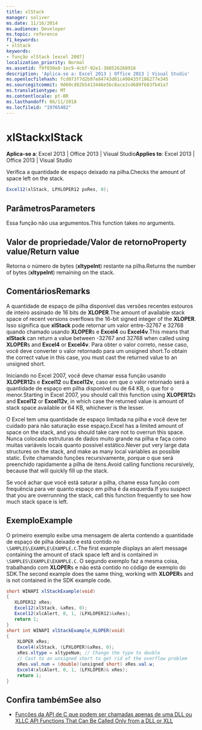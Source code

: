 ```yaml
---
title: xlStack
manager: soliver
ms.date: 11/16/2014
ms.audience: Developer
ms.topic: reference
f1_keywords:
- xlStack
keywords:
- função xlStack [excel 2007]
localization_priority: Normal
ms.assetid: f9f030e8-1ec9-4cbf-92e1-360526260916
description: 'Aplica-se a: Excel 2013 | Office 2013 | Visual Studio'
ms.openlocfilehash: fcd073f7d2b97e84743d01c498435f186277e345
ms.sourcegitcommit: 9d60cd82b5413446e5bc8ace2cd689f683fb41a7
ms.translationtype: MT
ms.contentlocale: pt-BR
ms.lasthandoff: 06/11/2018
ms.locfileid: "19765482"
---
```

# <a name="xlstack"></a><span data-ttu-id="aba92-104">xlStack</span><span class="sxs-lookup"><span data-stu-id="aba92-104">xlStack</span></span>

<span data-ttu-id="aba92-105">**Aplica-se a**: Excel 2013 | Office 2013 | Visual Studio</span><span class="sxs-lookup"><span data-stu-id="aba92-105">**Applies to**: Excel 2013 | Office 2013 | Visual Studio</span></span> 
  
<span data-ttu-id="aba92-106">Verifica a quantidade de espaço deixado na pilha.</span><span class="sxs-lookup"><span data-stu-id="aba92-106">Checks the amount of space left on the stack.</span></span>
  
```cs
Excel12(xlStack, LPXLOPER12 pxRes, 0);
```

## <a name="parameters"></a><span data-ttu-id="aba92-107">Parâmetros</span><span class="sxs-lookup"><span data-stu-id="aba92-107">Parameters</span></span>

<span data-ttu-id="aba92-108">Essa função não usa argumentos.</span><span class="sxs-lookup"><span data-stu-id="aba92-108">This function takes no arguments.</span></span>
  
## <a name="property-valuereturn-value"></a><span data-ttu-id="aba92-109">Valor de propriedade/Valor de retorno</span><span class="sxs-lookup"><span data-stu-id="aba92-109">Property value/Return value</span></span>

<span data-ttu-id="aba92-110">Retorna o número de bytes (**xltypeInt**) restante na pilha.</span><span class="sxs-lookup"><span data-stu-id="aba92-110">Returns the number of bytes (**xltypeInt**) remaining on the stack.</span></span>
  
## <a name="remarks"></a><span data-ttu-id="aba92-111">Comentários</span><span class="sxs-lookup"><span data-stu-id="aba92-111">Remarks</span></span>

<span data-ttu-id="aba92-112">A quantidade de espaço de pilha disponível das versões recentes estouros de inteiro assinado de 16 bits de **XLOPER**.</span><span class="sxs-lookup"><span data-stu-id="aba92-112">The amount of available stack space of recent versions overflows the 16-bit signed integer of the **XLOPER**.</span></span> <span data-ttu-id="aba92-113">Isso significa que **xlStack** pode retornar um valor entre-32767 e 32768 quando chamado usando **XLOPER**s e **Excel4** ou **Excel4v**.</span><span class="sxs-lookup"><span data-stu-id="aba92-113">This means that **xlStack** can return a value between -32767 and 32768 when called using **XLOPER**s and **Excel4** or **Excel4v**.</span></span> <span data-ttu-id="aba92-114">Para obter o valor correto, nesse caso, você deve converter o valor retornado para um unsigned short.</span><span class="sxs-lookup"><span data-stu-id="aba92-114">To obtain the correct value in this case, you must cast the returned value to an unsigned short.</span></span>
  
<span data-ttu-id="aba92-115">Iniciando no Excel 2007, você deve chamar essa função usando **XLOPER12**s e **Excel12** ou **Excel12v**, caso em que o valor retornado será a quantidade de espaço em pilha disponível ou de 64 KB, o que for o menor.</span><span class="sxs-lookup"><span data-stu-id="aba92-115">Starting in Excel 2007, you should call this function using **XLOPER12**s and **Excel12** or **Excel12v**, in which case the returned value is amount of stack space available or 64 KB, whichever is the lesser.</span></span>
  
<span data-ttu-id="aba92-116">O Excel tem uma quantidade de espaço limitada na pilha e você deve ter cuidado para não saturação esse espaço.</span><span class="sxs-lookup"><span data-stu-id="aba92-116">Excel has a limited amount of space on the stack, and you should take care not to overrun this space.</span></span> <span data-ttu-id="aba92-117">Nunca colocado estruturas de dados muito grande na pilha e faça como muitas variáveis locais quanto possível estático.</span><span class="sxs-lookup"><span data-stu-id="aba92-117">Never put very large data structures on the stack, and make as many local variables as possible static.</span></span> <span data-ttu-id="aba92-118">Evite chamando funções recursivamente, porque o que será preenchido rapidamente a pilha de itens.</span><span class="sxs-lookup"><span data-stu-id="aba92-118">Avoid calling functions recursively, because that will quickly fill up the stack.</span></span>
  
<span data-ttu-id="aba92-119">Se você achar que você está saturar a pilha, chame essa função com frequência para ver quanto espaço em pilha é da esquerda.</span><span class="sxs-lookup"><span data-stu-id="aba92-119">If you suspect that you are overrunning the stack, call this function frequently to see how much stack space is left.</span></span>
  
## <a name="example"></a><span data-ttu-id="aba92-120">Exemplo</span><span class="sxs-lookup"><span data-stu-id="aba92-120">Example</span></span>

<span data-ttu-id="aba92-121">O primeiro exemplo exibe uma mensagem de alerta contendo a quantidade de espaço de pilha deixado e está contido no `\SAMPLES\EXAMPLE\EXAMPLE.C`.</span><span class="sxs-lookup"><span data-stu-id="aba92-121">The first example displays an alert message containing the amount of stack space left and is contained in  `\SAMPLES\EXAMPLE\EXAMPLE.C`.</span></span> <span data-ttu-id="aba92-122">O segundo exemplo faz a mesma coisa, trabalhando com **XLOPER**s e não está contido no código de exemplo do SDK.</span><span class="sxs-lookup"><span data-stu-id="aba92-122">The second example does the same thing, working with **XLOPER**s and is not contained in the SDK example code.</span></span>
  
```cs
short WINAPI xlStackExample(void)
{
   XLOPER12 xRes;
   Excel12(xlStack, &xRes, 0);
   Excel12(xlcAlert, 0, 1, (LPXLOPER12)&xRes);
   return 1;
} 
short int WINAPI xlStackExample_XLOPER(void)
{
    XLOPER xRes;
    Excel4(xlStack, (LPXLOPER)&xRes, 0);
    xRes.xltype = xltypeNum; // Change the type to double
    // Cast to an unsigned short to get rid of the overflow problem
    xRes.val.num = (double)(unsigned short) xRes.val.w;
    Excel4(xlcAlert, 0, 1, (LPXLOPER)& xRes);
    return 1;
}
```

## <a name="see-also"></a><span data-ttu-id="aba92-123">Confira também</span><span class="sxs-lookup"><span data-stu-id="aba92-123">See also</span></span>

- [<span data-ttu-id="aba92-124">Funções da API de C que podem ser chamadas apenas de uma DLL ou XLL</span><span class="sxs-lookup"><span data-stu-id="aba92-124">C API Functions That Can Be Called Only from a DLL or XLL</span></span>](c-api-functions-that-can-be-called-only-from-a-dll-or-xll.md)

